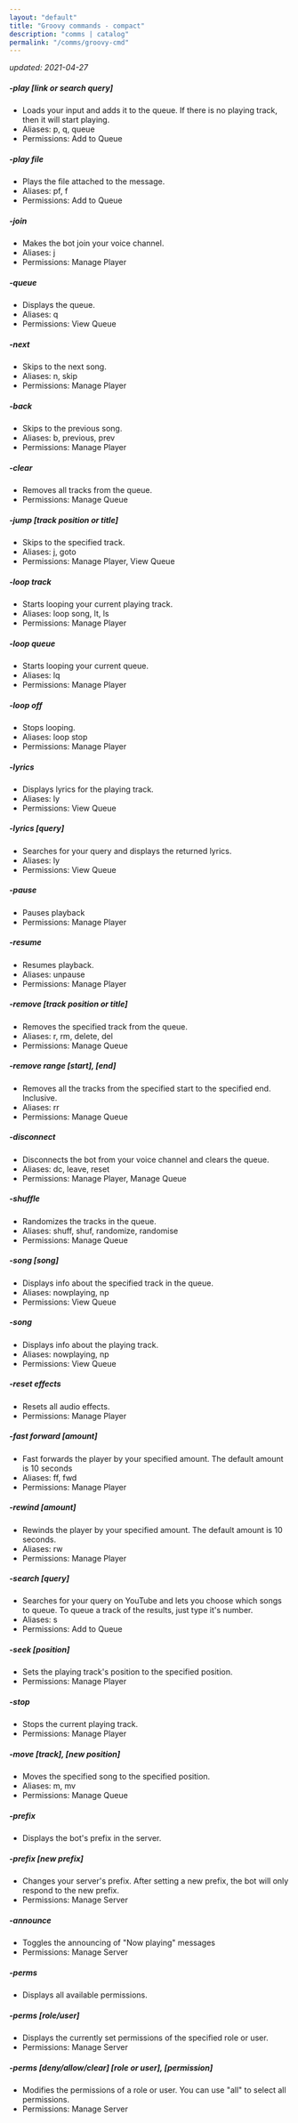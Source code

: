 ```yaml
---
layout: "default"
title: "Groovy commands - compact"
description: "comms | catalog"
permalink: "/comms/groovy-cmd"
---
```


*updated: 2021-04-27*

##### -play [link or search query]
- Loads your input and adds it to the queue. If there is no playing track, then it will start playing.
- Aliases: p, q, queue
- Permissions: Add to Queue

##### -play file
- Plays the file attached to the message.
- Aliases: pf, f
- Permissions: Add to Queue

##### -join
- Makes the bot join your voice channel.
- Aliases: j
- Permissions: Manage Player

##### -queue
- Displays the queue.
- Aliases: q
- Permissions: View Queue

##### -next
- Skips to the next song.
- Aliases: n, skip
- Permissions: Manage Player

##### -back
- Skips to the previous song.
- Aliases: b, previous, prev
- Permissions: Manage Player

##### -clear
- Removes all tracks from the queue.
- Permissions: Manage Queue

##### -jump [track position or title]
- Skips to the specified track.
- Aliases: j, goto
-  Permissions: Manage Player, View Queue

##### -loop track
- Starts looping your current playing track.
- Aliases: loop song, lt, ls
- Permissions: Manage Player

##### -loop queue
- Starts looping your current queue.
- Aliases: lq
- Permissions: Manage Player

##### -loop off
- Stops looping.
- Aliases: loop stop
- Permissions: Manage Player

##### -lyrics
- Displays lyrics for the playing track.
- Aliases: ly
- Permissions: View Queue

##### -lyrics [query]
- Searches for your query and displays the returned lyrics.
- Aliases: ly
- Permissions: View Queue

##### -pause
- Pauses playback
- Permissions: Manage Player

##### -resume
- Resumes playback.
- Aliases: unpause
- Permissions: Manage Player

##### -remove [track position or title]
- Removes the specified track from the queue.
- Aliases: r, rm, delete, del
- Permissions: Manage Queue

##### -remove range [start], [end]
- Removes all the tracks from the specified start to the specified end. Inclusive.
- Aliases: rr
- Permissions: Manage Queue

##### -disconnect
- Disconnects the bot from your voice channel and clears the queue.
- Aliases: dc, leave, reset
- Permissions: Manage Player, Manage Queue

##### -shuffle
- Randomizes the tracks in the queue.
- Aliases: shuff, shuf, randomize, randomise
- Permissions: Manage Queue

 ##### -song [song]
- Displays info about the specified track in the queue.
- Aliases: nowplaying, np
- Permissions: View Queue

##### -song
- Displays info about the playing track.
- Aliases: nowplaying, np
- Permissions: View Queue

##### -reset effects
- Resets all audio effects.
- Permissions: Manage Player

#####  -fast forward [amount]
- Fast forwards the player by your specified amount. The default amount is 10 seconds
- Aliases: ff, fwd
- Permissions: Manage Player

##### -rewind [amount]
- Rewinds the player by your specified amount. The default amount is 10 seconds.
- Aliases: rw
- Permissions: Manage Player

##### -search [query]
- Searches for your query on YouTube and lets you choose which songs to queue. To queue a track of the results, just type it's number.
- Aliases: s
- Permissions: Add to Queue

##### -seek [position]
- Sets the playing track's position to the specified position.
- Permissions: Manage Player

##### -stop
- Stops the current playing track.
- Permissions: Manage Player

##### -move [track], [new position]
- Moves the specified song to the specified position.
- Aliases: m, mv
- Permissions: Manage Queue

##### -prefix
- Displays the bot's prefix in the server.

##### -prefix [new prefix]
- Changes your server's prefix. After setting a new prefix, the bot will only respond to the new prefix.
- Permissions: Manage Server

##### -announce
- Toggles the announcing of "Now playing" messages
- Permissions: Manage Server

##### -perms
- Displays all available permissions.

##### -perms [role/user]
- Displays the currently set permissions of the specified role or user.
- Permissions: Manage Server

##### -perms [deny/allow/clear] [role or user], [permission]
- Modifies the permissions of a role or user. You can use "all" to select all permissions.
- Permissions: Manage Server
